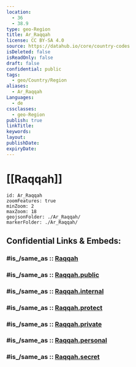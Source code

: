 ```yaml
---
location:
  - 36
  - 38.9
type: geo-Region
title: Ar_Raqqah
license: CC BY-SA 4.0
source: https://datahub.io/core/country-codes
isDeleted: false
isReadOnly: false
draft: false
confidential: public
tags:
  - geo/Country/Region
aliases:
  - Ar_Raqqah
Languages:
  - de
cssclasses:
  - geo-Region
publish: true
linkTitle:
keywords:
layout:
publishDate:
expiryDate:
---
```


# [[Raqqah]] 

```leaflet
id: Ar_Raqqah
zoomFeatures: true 
minZoom: 2 
maxZoom: 18
geojsonFolder: ./Ar_Raqqah/
markerFolder: ./Ar_Raqqah/
```


## Confidential Links & Embeds: 

### #is_/same_as :: [Raqqah](/_Standards/Earth/Continent/Asia/Asia~West/Syria/Governorates~Syria/Raqqah.md) 

### #is_/same_as :: [Raqqah.public](/_public/Earth/Continent/Asia/Asia~West/Syria/Governorates~Syria/Raqqah.public.md) 

### #is_/same_as :: [Raqqah.internal](/_internal/Earth/Continent/Asia/Asia~West/Syria/Governorates~Syria/Raqqah.internal.md) 

### #is_/same_as :: [Raqqah.protect](/_protect/Earth/Continent/Asia/Asia~West/Syria/Governorates~Syria/Raqqah.protect.md) 

### #is_/same_as :: [Raqqah.private](/_private/Earth/Continent/Asia/Asia~West/Syria/Governorates~Syria/Raqqah.private.md) 

### #is_/same_as :: [Raqqah.personal](/_personal/Earth/Continent/Asia/Asia~West/Syria/Governorates~Syria/Raqqah.personal.md) 

### #is_/same_as :: [Raqqah.secret](/_secret/Earth/Continent/Asia/Asia~West/Syria/Governorates~Syria/Raqqah.secret.md)

